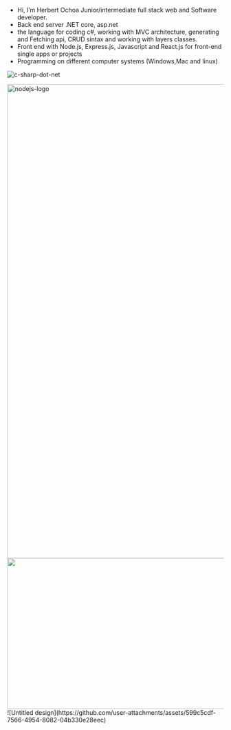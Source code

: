 -  Hi, I’m Herbert Ochoa Junior/intermediate full stack web and Software developer.
-  Back end server .NET core, asp.net
-  the language for coding c#, working with MVC architecture, generating and Fetching api, CRUD sintax and working with layers classes.
- Front end with Node.js, Express.js, Javascript and React.js for front-end single apps or projects
-  Programming on different computer systems (Windows,Mac and linux)   
  
![c-sharp-dot-net](https://user-images.githubusercontent.com/30585588/210034490-c5f94f4e-ac5c-483b-8fb8-970e75dd0259.png)

<img heigth="350" width="1100" alt="nodejs-logo" src="https://github.com/Herbert-sv/Herbert-sv/assets/30585588/dc454aaa-c2af-40c7-a1dc-47be62cdf00f">
<br/>
<img height="350" width="1100" src="https://github.com/Herbert-sv/Herbert-sv/assets/30585588/b9936fc1-0b6e-4f49-9d3b-0a69c4298f08">
<br/>
![Untitled design](https://github.com/user-attachments/assets/599c5cdf-7566-4954-8082-04b330e28eec)
